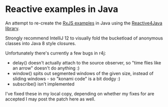 Reactive examples in Java
=========================

An attempt to re-create the [RxJS examples](https://github.com/Reactive-Extensions/RxJS-Examples) in Java using the [Reactive4Java library](https://code.google.com/p/reactive4java/).

Strongly recommend IntelliJ 12 to visually fold the bucketload of anonymous classes into Java 8 style closures.

Unfortunately there's currently a few bugs in r4j:

 - delay() doesn't actually attach to the source observer, so "time flies like an arrow" doesn't do anything :)
 - window() spits out segmented windows of the given size, instead of sliding windows - so "konami code" is a bit dodgy :)
 - subscribe() isn't implemented

I've fixed these in my local copy, depending on whether my fixes for are accepted I may post the patch here as well.